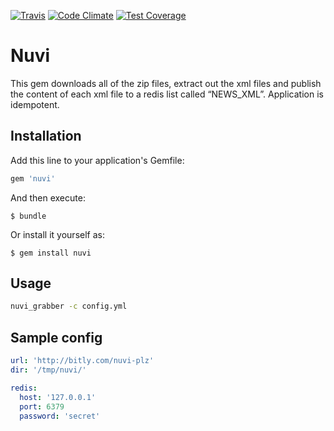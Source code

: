 [![Travis](https://api.travis-ci.org/yorikim/nuvi.svg)](https://travis-ci.org/yorikim/nuvi)
[![Code Climate](https://codeclimate.com/github/yorikim/nuvi/badges/gpa.svg)](https://codeclimate.com/github/yorikim/nuvi)
[![Test Coverage](https://codeclimate.com/github/yorikim/nuvi/badges/coverage.svg)](https://codeclimate.com/github/yorikim/nuvi/coverage)


# Nuvi

This gem downloads all of the zip files, extract out the xml files and publish the content of each xml file to a redis list called “NEWS_XML”.
Application is idempotent.

## Installation

Add this line to your application's Gemfile:

```ruby
gem 'nuvi'
```

And then execute:

    $ bundle

Or install it yourself as:

    $ gem install nuvi

## Usage

```bash
nuvi_grabber -c config.yml
```

## Sample config
```yaml
url: 'http://bitly.com/nuvi-plz'
dir: '/tmp/nuvi/'

redis:
  host: '127.0.0.1'
  port: 6379
  password: 'secret'
```
